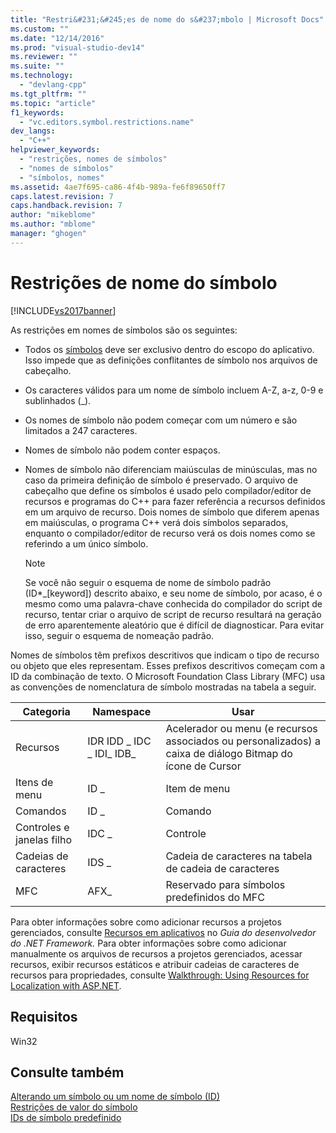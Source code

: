 ```yaml
---
title: "Restri&#231;&#245;es de nome do s&#237;mbolo | Microsoft Docs"
ms.custom: ""
ms.date: "12/14/2016"
ms.prod: "visual-studio-dev14"
ms.reviewer: ""
ms.suite: ""
ms.technology: 
  - "devlang-cpp"
ms.tgt_pltfrm: ""
ms.topic: "article"
f1_keywords: 
  - "vc.editors.symbol.restrictions.name"
dev_langs: 
  - "C++"
helpviewer_keywords: 
  - "restrições, nomes de símbolos"
  - "nomes de símbolos"
  - "símbolos, nomes"
ms.assetid: 4ae7f695-ca86-4f4b-989a-fe6f89650ff7
caps.latest.revision: 7
caps.handback.revision: 7
author: "mikeblome"
ms.author: "mblome"
manager: "ghogen"
---
```

# Restri&#231;&#245;es de nome do s&#237;mbolo
[!INCLUDE[vs2017banner](../assembler/inline/includes/vs2017banner.md)]

As restrições em nomes de símbolos são os seguintes:  
  
-   Todos os [símbolos](../mfc/symbols-resource-identifiers.md) deve ser exclusivo dentro do escopo do aplicativo.  Isso impede que as definições conflitantes de símbolo nos arquivos de cabeçalho.  
  
-   Os caracteres válidos para um nome de símbolo incluem A\-Z, a\-z, 0\-9 e sublinhados \(\_\).  
  
-   Os nomes de símbolo não podem começar com um número e são limitados a 247 caracteres.  
  
-   Nomes de símbolo não podem conter espaços.  
  
-   Nomes de símbolo não diferenciam maiúsculas de minúsculas, mas no caso da primeira definição de símbolo é preservado.  O arquivo de cabeçalho que define os símbolos é usado pelo compilador\/editor de recursos e programas do C\+\+ para fazer referência a recursos definidos em um arquivo de recurso.  Dois nomes de símbolo que diferem apenas em maiúsculas, o programa C\+\+ verá dois símbolos separados, enquanto o compilador\/editor de recurso verá os dois nomes como se referindo a um único símbolo.  
  
    > [!NOTE]
    >  Se você não seguir o esquema de nome de símbolo padrão \(ID\*\_\[keyword\]\) descrito abaixo, e seu nome de símbolo, por acaso, é o mesmo como uma palavra\-chave conhecida do compilador do script de recurso, tentar criar o arquivo de script de recurso resultará na geração de erro aparentemente aleatório que é difícil de diagnosticar.  Para evitar isso, seguir o esquema de nomeação padrão.  
  
 Nomes de símbolos têm prefixos descritivos que indicam o tipo de recurso ou objeto que eles representam.  Esses prefixos descritivos começam com a ID da combinação de texto.  O Microsoft Foundation Class Library \(MFC\) usa as convenções de nomenclatura de símbolo mostradas na tabela a seguir.  
  
|Categoria|Namespace|Usar|  
|---------------|---------------|----------|  
|Recursos|IDR IDD \_ IDC \_ IDI\_ IDB\_|Acelerador ou menu \(e recursos associados ou personalizados\) a caixa de diálogo Bitmap do ícone de Cursor|  
|Itens de menu|ID \_|Item de menu|  
|Comandos|ID \_|Comando|  
|Controles e janelas filho|IDC \_|Controle|  
|Cadeias de caracteres|IDS \_|Cadeia de caracteres na tabela de cadeia de caracteres|  
|MFC|AFX\_|Reservado para símbolos predefinidos do MFC|  
  
 Para obter informações sobre como adicionar recursos a projetos gerenciados, consulte [Recursos em aplicativos](../Topic/Resources%20in%20Desktop%20Apps.md) no *Guia do desenvolvedor do .NET Framework.* Para obter informações sobre como adicionar manualmente os arquivos de recursos a projetos gerenciados, acessar recursos, exibir recursos estáticos e atribuir cadeias de caracteres de recursos para propriedades, consulte [Walkthrough: Using Resources for Localization with ASP.NET](../Topic/Walkthrough:%20Using%20Resources%20for%20Localization%20with%20ASP.NET.md).  
  
## Requisitos  
 Win32  
  
## Consulte também  
 [Alterando um símbolo ou um nome de símbolo \(ID\)](../windows/changing-a-symbol-or-symbol-name-id.md)   
 [Restrições de valor do símbolo](../Topic/Symbol%20Value%20Restrictions.md)   
 [IDs de símbolo predefinido](../windows/predefined-symbol-ids.md)